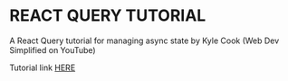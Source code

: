 # REACT QUERY TUTORIAL

A React Query tutorial for managing async state by Kyle Cook (Web Dev Simplified on YouTube)

Tutorial link [HERE](https://www.youtube.com/watch?v=r8Dg0KVnfMA)
